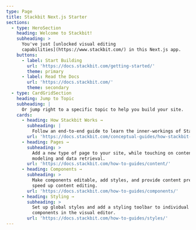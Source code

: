 ```yaml
---
type: Page
title: Stackbit Next.js Starter
sections:
  - type: HeroSection
    heading: Welcome to Stackbit!
    subheading: >
      You've just [unlocked visual editing
      capabilities](https://www.stackbit.com/) in this Next.js app.
    buttons:
      - label: Start Building
        url: 'https://docs.stackbit.com/getting-started/'
        theme: primary
      - label: Read the Docs
        url: 'https://docs.stackbit.com/'
        theme: secondary
  - type: CardGridSection
    heading: Jump to Topic
    subheading: |
      Or jump right to a specific topic to help you build your site.
    cards:
      - heading: How Stackbit Works →
        subheading: |
          Follow an end-to-end guide to learn the inner-workings of Stackbit.
        url: 'https://docs.stackbit.com/conceptual-guides/how-stackbit-works/'
      - heading: Pages →
        subheading: >
          Add a new type of page to your site, while touching on content
          modeling and data retrieval.
        url: 'https://docs.stackbit.com/how-to-guides/content/'
      - heading: Components →
        subheading: >
          Make components editable, add styles, and provide content presets to
          speed up content editing.
        url: 'https://docs.stackbit.com/how-to-guides/components/'
      - heading: Styling →
        subheading: >
          Set up global styles and add a styling toolbar to individual
          components in the visual editor.
        url: 'https://docs.stackbit.com/how-to-guides/styles/'
---
```

